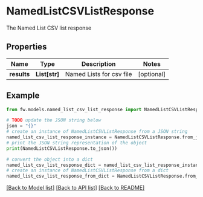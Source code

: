 # NamedListCSVListResponse

The Named List CSV list response

## Properties

Name | Type | Description | Notes
------------ | ------------- | ------------- | -------------
**results** | **List[str]** | Named Lists for csv file | [optional] 

## Example

```python
from fw.models.named_list_csv_list_response import NamedListCSVListResponse

# TODO update the JSON string below
json = "{}"
# create an instance of NamedListCSVListResponse from a JSON string
named_list_csv_list_response_instance = NamedListCSVListResponse.from_json(json)
# print the JSON string representation of the object
print(NamedListCSVListResponse.to_json())

# convert the object into a dict
named_list_csv_list_response_dict = named_list_csv_list_response_instance.to_dict()
# create an instance of NamedListCSVListResponse from a dict
named_list_csv_list_response_from_dict = NamedListCSVListResponse.from_dict(named_list_csv_list_response_dict)
```
[[Back to Model list]](../README.md#documentation-for-models) [[Back to API list]](../README.md#documentation-for-api-endpoints) [[Back to README]](../README.md)


